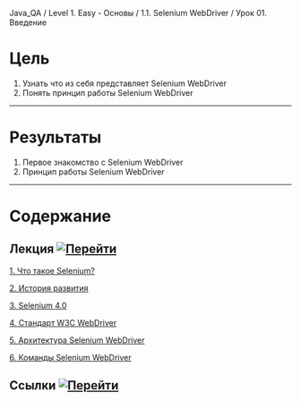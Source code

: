 Java_QA / Level 1. Easy - Основы / 1.1. Selenium WebDriver / Урок 01. Введение

# Цель

1. Узнать что из себя представляет Selenium WebDriver
2. Понять принцип работы Selenium WebDriver

***

# Результаты 

1. Первое знакомство с Selenium WebDriver
2. Принцип работы Selenium WebDriver

***

# Содержание

## Лекция [![Перейти](https://img.shields.io/badge/-%D0%9F%D0%B5%D1%80%D0%B5%D0%B9%D1%82%D0%B8-blue)](1.%20Лекция.md)

[1. Что такое Selenium?](./1.%20Лекция.md#1-Что-такое-Selenium?)   
           
[2. История развития](./1.%20Лекция.md#2-История-развития)

[3. Selenium 4.0](./1.%20Лекция.md#3-Selenium-4.0)

[4. Стандарт W3C WebDriver](./1.%20Лекция.md#4-Стандарт-W3C-WebDriver)

[5. Архитектура Selenium WebDriver](./1.%20Лекция.md#5-Архитектура-Selenium-WebDriver)

[6. Команды Selenium WebDriver](./1.%20Лекция.md#6-Команды-Selenium-WebDriver)
           
## Ссылки [![Перейти](https://img.shields.io/badge/-%D0%9F%D0%B5%D1%80%D0%B5%D0%B9%D1%82%D0%B8-blue)](3.%20Ссылки.md)
